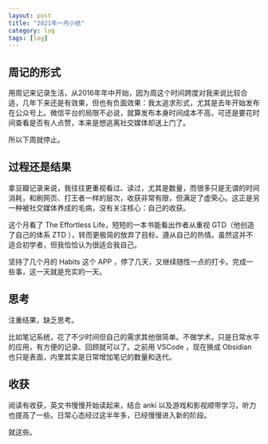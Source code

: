 ```yaml
---
layout: post
title: "2021年一月小结"
category: log
tags: [log]
---
```


## 周记的形式

用周记来记录生活，从2016年年中开始，因为周这个时间跨度对我来说比较合适，几年下来还是有效果，但也有负面效果：我太追求形式，尤其是去年开始发布在公众号上。微信平台的局限不必说，就算发布本身时间成本不高，可还是要花时间查看是否有人点赞，本来是想逃离社交媒体却送上门了。

所以下周就停止。

## 过程还是结果

拿豆瓣记录来说，我往往更重视看过、读过，尤其是数量，而很多只是无谓的时间消耗，和刷网页、打王者一样的层次，收获非常有限，但满足了虚荣心。这正是另一种被社交媒体养成的毛病，没有关注核心：自己的收获。

这个月看了 The Effortless Life，短短的一本书能看出作者从重视 GTD（他创造了自己的体系 ZTD ），转而更极简的放弃了目标，遵从自己的热情。虽然这并不适合初学者，但我恰恰认为很适合我自己。

坚持了几个月的 Habits 这个 APP ，停了几天，又继续随性一点的打卡。完成一些事，这一天就是充实的一天。

## 思考

注重结果，缺乏思考。

比如笔记系统，花了不少时间但自己的需求其他很简单。不做学术，只是日常水平的应用，有方便的记录、回顾就可以了。之前用 VSCode ，现在换成 Obsidian 也只是表面，内里其实是日常增加笔记的数量和迭代。

## 收获

阅读有收获，英文书慢慢开始读起来，结合 anki 以及游戏和影视顺带学习，听力也提高了一些。日常心态经过这半年多，已经慢慢进入新的阶段。

就这些。


